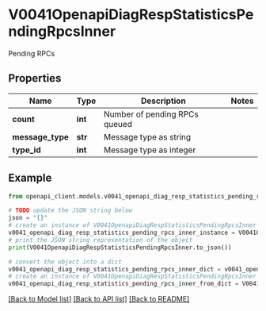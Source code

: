 # V0041OpenapiDiagRespStatisticsPendingRpcsInner

Pending RPCs

## Properties

Name | Type | Description | Notes
------------ | ------------- | ------------- | -------------
**count** | **int** | Number of pending RPCs queued | 
**message_type** | **str** | Message type as string | 
**type_id** | **int** | Message type as integer | 

## Example

```python
from openapi_client.models.v0041_openapi_diag_resp_statistics_pending_rpcs_inner import V0041OpenapiDiagRespStatisticsPendingRpcsInner

# TODO update the JSON string below
json = "{}"
# create an instance of V0041OpenapiDiagRespStatisticsPendingRpcsInner from a JSON string
v0041_openapi_diag_resp_statistics_pending_rpcs_inner_instance = V0041OpenapiDiagRespStatisticsPendingRpcsInner.from_json(json)
# print the JSON string representation of the object
print(V0041OpenapiDiagRespStatisticsPendingRpcsInner.to_json())

# convert the object into a dict
v0041_openapi_diag_resp_statistics_pending_rpcs_inner_dict = v0041_openapi_diag_resp_statistics_pending_rpcs_inner_instance.to_dict()
# create an instance of V0041OpenapiDiagRespStatisticsPendingRpcsInner from a dict
v0041_openapi_diag_resp_statistics_pending_rpcs_inner_from_dict = V0041OpenapiDiagRespStatisticsPendingRpcsInner.from_dict(v0041_openapi_diag_resp_statistics_pending_rpcs_inner_dict)
```
[[Back to Model list]](../README.md#documentation-for-models) [[Back to API list]](../README.md#documentation-for-api-endpoints) [[Back to README]](../README.md)


